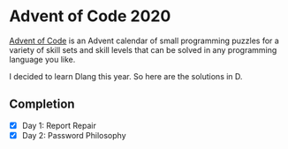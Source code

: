 # Advent of Code 2020
[Advent of Code](https://adventofcode.com/2020) is an Advent calendar of small
programming puzzles for a variety of skill sets and skill levels that can be
solved in any programming language you like.

I decided to learn Dlang this year. So here are the solutions in D.

## Completion
 - [X] Day 1: Report Repair
 - [X] Day 2: Password Philosophy 

